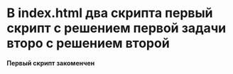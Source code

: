 # В index.html два скрипта первый скрипт с  решением первой задачи второ с решением второй
**Первый скрипт закоменчен**